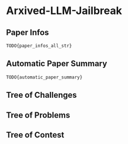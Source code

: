 # Arxived-LLM-Jailbreak


## Paper Infos
`TODO{paper_infos_all_str}`

## Automatic Paper Summary
`TODO{automatic_paper_summary}`

## Tree of Challenges

## Tree of Problems

## Tree of Contest
